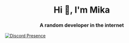 <h1 align="center">Hi 👋, I'm Mika</h1>
<h3 align="center">A random developer in the internet</h3>

[![Discord Presence](https://lanyard.cnrad.dev/api/333569316618371084?hideBadges=false)](https://discord.com/users/333569316618371084)
